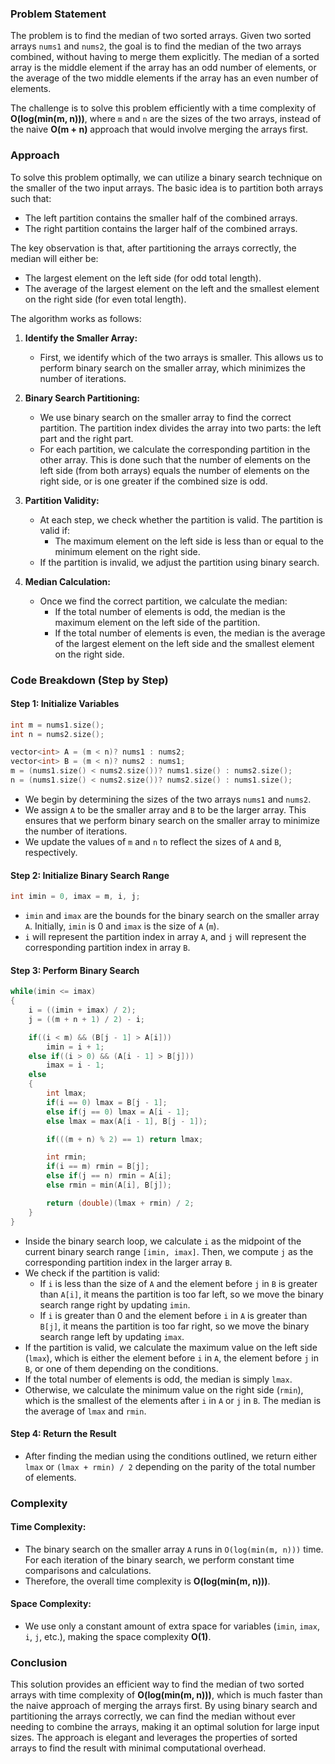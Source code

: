 ### Problem Statement

The problem is to find the median of two sorted arrays. Given two sorted arrays `nums1` and `nums2`, the goal is to find the median of the two arrays combined, without having to merge them explicitly. The median of a sorted array is the middle element if the array has an odd number of elements, or the average of the two middle elements if the array has an even number of elements.

The challenge is to solve this problem efficiently with a time complexity of **O(log(min(m, n)))**, where `m` and `n` are the sizes of the two arrays, instead of the naive **O(m + n)** approach that would involve merging the arrays first.

### Approach

To solve this problem optimally, we can utilize a binary search technique on the smaller of the two input arrays. The basic idea is to partition both arrays such that:
- The left partition contains the smaller half of the combined arrays.
- The right partition contains the larger half of the combined arrays.

The key observation is that, after partitioning the arrays correctly, the median will either be:
- The largest element on the left side (for odd total length).
- The average of the largest element on the left and the smallest element on the right side (for even total length).

The algorithm works as follows:

1. **Identify the Smaller Array:**
   - First, we identify which of the two arrays is smaller. This allows us to perform binary search on the smaller array, which minimizes the number of iterations.

2. **Binary Search Partitioning:**
   - We use binary search on the smaller array to find the correct partition. The partition index divides the array into two parts: the left part and the right part.
   - For each partition, we calculate the corresponding partition in the other array. This is done such that the number of elements on the left side (from both arrays) equals the number of elements on the right side, or is one greater if the combined size is odd.

3. **Partition Validity:**
   - At each step, we check whether the partition is valid. The partition is valid if:
     - The maximum element on the left side is less than or equal to the minimum element on the right side.
   - If the partition is invalid, we adjust the partition using binary search.

4. **Median Calculation:**
   - Once we find the correct partition, we calculate the median:
     - If the total number of elements is odd, the median is the maximum element on the left side of the partition.
     - If the total number of elements is even, the median is the average of the largest element on the left side and the smallest element on the right side.

### Code Breakdown (Step by Step)

#### Step 1: Initialize Variables

```cpp
int m = nums1.size();
int n = nums2.size();

vector<int> A = (m < n)? nums1 : nums2;
vector<int> B = (m < n)? nums2 : nums1;
m = (nums1.size() < nums2.size())? nums1.size() : nums2.size();
n = (nums1.size() < nums2.size())? nums2.size() : nums1.size();
```

- We begin by determining the sizes of the two arrays `nums1` and `nums2`.
- We assign `A` to be the smaller array and `B` to be the larger array. This ensures that we perform binary search on the smaller array to minimize the number of iterations.
- We update the values of `m` and `n` to reflect the sizes of `A` and `B`, respectively.

#### Step 2: Initialize Binary Search Range

```cpp
int imin = 0, imax = m, i, j;
```

- `imin` and `imax` are the bounds for the binary search on the smaller array `A`. Initially, `imin` is 0 and `imax` is the size of `A` (`m`).
- `i` will represent the partition index in array `A`, and `j` will represent the corresponding partition index in array `B`.

#### Step 3: Perform Binary Search

```cpp
while(imin <= imax)
{
    i = ((imin + imax) / 2);
    j = ((m + n + 1) / 2) - i;

    if((i < m) && (B[j - 1] > A[i]))
        imin = i + 1;
    else if((i > 0) && (A[i - 1] > B[j]))
        imax = i - 1;
    else
    {
        int lmax;
        if(i == 0) lmax = B[j - 1];
        else if(j == 0) lmax = A[i - 1];
        else lmax = max(A[i - 1], B[j - 1]);

        if(((m + n) % 2) == 1) return lmax;

        int rmin;
        if(i == m) rmin = B[j];
        else if(j == n) rmin = A[i];
        else rmin = min(A[i], B[j]);

        return (double)(lmax + rmin) / 2;
    }
}
```

- Inside the binary search loop, we calculate `i` as the midpoint of the current binary search range `[imin, imax]`. Then, we compute `j` as the corresponding partition index in the larger array `B`.
- We check if the partition is valid:
  - If `i` is less than the size of `A` and the element before `j` in `B` is greater than `A[i]`, it means the partition is too far left, so we move the binary search range right by updating `imin`.
  - If `i` is greater than 0 and the element before `i` in `A` is greater than `B[j]`, it means the partition is too far right, so we move the binary search range left by updating `imax`.
- If the partition is valid, we calculate the maximum value on the left side (`lmax`), which is either the element before `i` in `A`, the element before `j` in `B`, or one of them depending on the conditions.
- If the total number of elements is odd, the median is simply `lmax`.
- Otherwise, we calculate the minimum value on the right side (`rmin`), which is the smallest of the elements after `i` in `A` or `j` in `B`. The median is the average of `lmax` and `rmin`.

#### Step 4: Return the Result

- After finding the median using the conditions outlined, we return either `lmax` or `(lmax + rmin) / 2` depending on the parity of the total number of elements.

### Complexity

#### Time Complexity:
- The binary search on the smaller array `A` runs in `O(log(min(m, n)))` time. For each iteration of the binary search, we perform constant time comparisons and calculations.
- Therefore, the overall time complexity is **O(log(min(m, n)))**.

#### Space Complexity:
- We use only a constant amount of extra space for variables (`imin`, `imax`, `i`, `j`, etc.), making the space complexity **O(1)**.

### Conclusion

This solution provides an efficient way to find the median of two sorted arrays with time complexity of **O(log(min(m, n)))**, which is much faster than the naive approach of merging the arrays first. By using binary search and partitioning the arrays correctly, we can find the median without ever needing to combine the arrays, making it an optimal solution for large input sizes. The approach is elegant and leverages the properties of sorted arrays to find the result with minimal computational overhead.